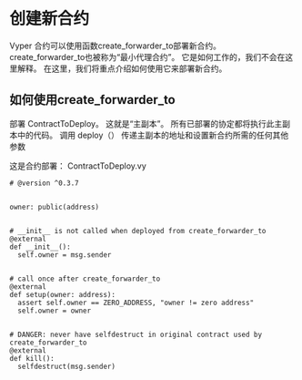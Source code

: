 # 创建新合约
Vyper 合约可以使用函数create_forwarder_to部署新合约。
create_forwarder_to也被称为“最小代理合约”。
它是如何工作的，我们不会在这里解释。
在这里，我们将重点介绍如何使用它来部署新合约。

## 如何使用create_forwarder_to
部署 ContractToDeploy。
这就是“主副本”。
所有已部署的协定都将执行此主副本中的代码。
调用 deploy（） 传递主副本的地址和设置新合约所需的任何其他参数

这是合约部署：
ContractToDeploy.vy

```
# @version ^0.3.7


owner: public(address)


# __init__ is not called when deployed from create_forwarder_to
@external
def __init__():
  self.owner = msg.sender


# call once after create_forwarder_to
@external
def setup(owner: address):
  assert self.owner == ZERO_ADDRESS, "owner != zero address"
  self.owner = owner


# DANGER: never have selfdestruct in original contract used by create_forwarder_to
@external
def kill():
  selfdestruct(msg.sender)

```